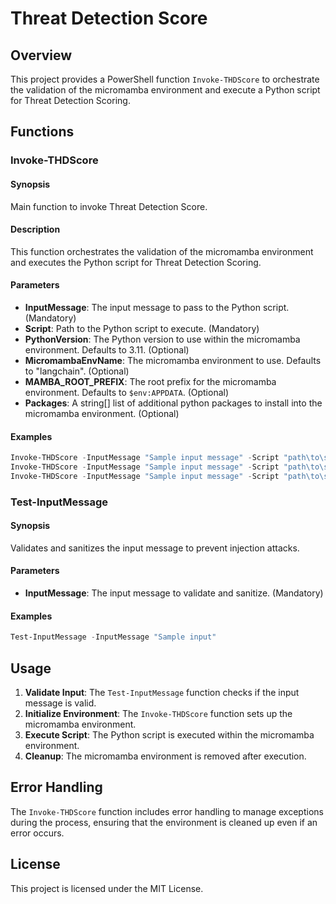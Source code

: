 # Threat Detection Score

## Overview

This project provides a PowerShell function `Invoke-THDScore` to orchestrate the validation of the micromamba environment and execute a Python script for Threat Detection Scoring.

## Functions

### Invoke-THDScore

#### Synopsis
Main function to invoke Threat Detection Score.

#### Description
This function orchestrates the validation of the micromamba environment and executes the Python script for Threat Detection Scoring.

#### Parameters
- **InputMessage**: The input message to pass to the Python script. (Mandatory)
- **Script**: Path to the Python script to execute. (Mandatory)
- **PythonVersion**: The Python version to use within the micromamba environment. Defaults to 3.11. (Optional)
- **MicromambaEnvName**: The micromamba environment to use. Defaults to "langchain". (Optional)
- **MAMBA_ROOT_PREFIX**: The root prefix for the micromamba environment. Defaults to `$env:APPDATA`. (Optional)
- **Packages**: A string[] list of additional python packages to install into the micromamba environment. (Optional)

#### Examples
```powershell
Invoke-THDScore -InputMessage "Sample input message" -Script "path\to\script.py"
Invoke-THDScore -InputMessage "Sample input message" -Script "path\to\script.py" -PythonVersion "3.10"
Invoke-THDScore -InputMessage "Sample input message" -Script "path\to\script.py" -PythonVersion "3.10" -Packages @("numpy", "pandas", "matplotlib")
```

### Test-InputMessage

#### Synopsis
Validates and sanitizes the input message to prevent injection attacks.

#### Parameters
- **InputMessage**: The input message to validate and sanitize. (Mandatory)

#### Examples
```powershell
Test-InputMessage -InputMessage "Sample input"
```

## Usage

1. **Validate Input**: The `Test-InputMessage` function checks if the input message is valid.
2. **Initialize Environment**: The `Invoke-THDScore` function sets up the micromamba environment.
3. **Execute Script**: The Python script is executed within the micromamba environment.
4. **Cleanup**: The micromamba environment is removed after execution.

## Error Handling

The `Invoke-THDScore` function includes error handling to manage exceptions during the process, ensuring that the environment is cleaned up even if an error occurs.

## License

This project is licensed under the MIT License.

